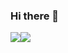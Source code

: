 ### Hi there 👋
<img src="https://img.icons8.com/color/48/000000/javascript--v1.png"/><img src="https://img.icons8.com/office/48/000000/react.png"/>


<!--
**AlmogWer/AlmogWer** is a ✨ _special_ ✨ repository because its `README.md` (this file) appears on your GitHub profile.

Here are some ideas to get you started:

- 🔭 I’m currently working on ...
- 🌱 I’m currently learning ...
- 👯 I’m looking to collaborate on ...
- 🤔 I’m looking for help with ...
- 💬 Ask me about ...
- 📫 How to reach me: ...
- 😄 Pronouns: ...
- ⚡ Fun fact: ...
-->
